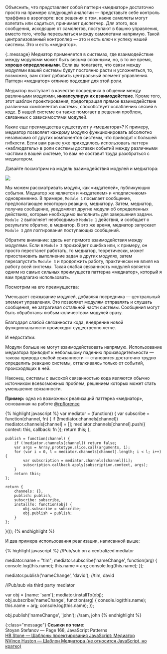 <!-- ### Паттерн «Медиатор» -->

Объяснить, что представляет собой паттерн «медиатор» достаточно просто на примере
следующей аналогии — представьте себе контроль траффика в аэропорте: все решения
о том, какие самолеты могут взлетать или садиться, принимает диспетчер. Для этого,
все сообщения, исходящие от самолетов, поступают в башню управления, вместо того,
чтобы пересылаться между самолетами напрямую. Такой централизованный контроллер —
это и есть ключ к успеху нашей системы. Это и есть «медиатор».

{:.message}
Медиатор применяется в системах, где взаимодействие между модулями может быть
весьма сложными, но, в то же время, **хорошо определенными**. Если вы полагаете,
что связи между модулями вашей системы будут постоянно расти и усложняться, то, 
возможно, вам стоит добавить центральный элемент управления. Паттерн «медиатор»
отлично подходит для этой роли.

Медиатор выступает в качестве посредника в общении между различными модулями,
**инкапсулируя их взаимодействие**. Кроме того, этот шаблон проектирования,
предотвращая прямое взаимодействие различных компонентов системы, способствует
ослаблению связей в коде. В нашей системе он также помогает в решении проблем,
связанных с зависимостями модулей.

Какие еще преимущества существуют у «медиатора»? К примеру, медиатор позволяет
каждому модулю функционировать абсолютно независимо от других компонентов системы,
что приводит к большей гибкости. Если вам ранее уже приходилось использовать
паттерн «наблюдатель» в роли системы доставки событий между различными частями
в вашей системе, то вам не составит труда разобраться с медиатором.

Давайте посмотрим на модель взаимодействия модулей и медиатора:

![][7]

Мы можем рассматривать модули, как «издателей», публикующих события. Медиатор же
является и «издателем» и «подписчиком» одновременно. В примере, `Module 1` посылает
сообщение, предполагающее некоторую реакцию, медиатору. Затем, медиатор, получив
сообщение, уведомляет другие модули об определенных действиях, которые необходимо
выполнить для завершения задачи. `Module 2` выполняет необходимые `Module 1`
действия, и сообщает о результате обратно, в медиатор. В это же время, медиатор
запускает `Module 3` для логгирования поступающих сообщений.

Обратите внимание: здесь нет прямого взаимодействия между модулями. Если
в `Module 3` произойдет ошибка или, к примеру, он просто перестанет работать,
то медиатор, теоретически, может приостановить выполнение задач в других модулях,
затем перезапустить `Module 3` и продолжить работу, практически не влияя на работу
всей системы. Такая слабая связанность модулей является одним из самых сильных
преимуществ паттерна «медиатор», который я вам предлагаю использовать.

Посмотрим на его преимущества:

Уменьшает связывание модулей, добавляя посредника — центральный элемент управления.
Это позволяет модулям отправлять и слушать сообщения, не затрагивая остальной
части системы. Сообщения могут быть обработаны любым количеством модулей сразу.


Благодаря слабой связанности кода, внедрение новой функциональности 
происходит существенно легче.


И недостатки:

Модули больше не могут взаимодействовать напрямую. Использование медиатора
приводит к небольшому падению производительности — такова природа слабой
связанности — становится достаточно трудно определить реакцию системы,
отталкиваясь только от событий, происходящих в ней. 

Наконец, системы с высокой связанностью кода являются обычно источником
всевозможных проблем, решением которых может стать уменьшение связанности.


**Пример:** одна из возможных реализаций паттерна «медиатор», основанная на работе
[@rpflorence][8]

{% highlight javascript %}
var mediator = (function() {
    var subscribe = function(channel, fn) {
        if (!mediator.channels[channel]) mediator.channels[channel] = [];
        mediator.channels[channel].push({ context: this, callback: fn });
        return this;
    },
 
    publish = function(channel) {
        if (!mediator.channels[channel]) return false;
        var args = Array.prototype.slice.call(arguments, 1);
        for (var i = 0, l = mediator.channels[channel].length; i < l; i++) {
            var subscription = mediator.channels[channel][i];
            subscription.callback.apply(subscription.context, args);
        }
        return this;
    };
 
    return {
        channels: {},
        publish: publish,
        subscribe: subscribe,
        installTo: function(obj) {
            obj.subscribe = subscribe;
            obj.publish = publish;
        }
    };

}());
{% endhighlight %}


И два примера использования реализации, написанной выше:

{% highlight javascript %}
//Pub/sub on a centralized mediator

mediator.name = "tim";
mediator.subscribe('nameChange', function(arg) {
    console.log(this.name);
    this.name = arg;
    console.log(this.name);
});

mediator.publish('nameChange', 'david'); //tim, david


//Pub/sub via third party mediator

var obj = {name: 'sam'};
mediator.installTo(obj);
obj.subscribe('nameChange', function(arg) {
    console.log(this.name);
    this.name = arg;
    console.log(this.name);
});

obj.publish('nameChange', 'john'); //sam, john
{% endhighlight %}

{:class="message"}
**Ссылки по теме:**  
Stoyan Stefanov — Page 168, JavaScript Patterns  
[HB Stone — Шаблоны проектирования JavaScript: Медиатор][1]  
[NVince Huston — Шаблон Медиатора (не относится JavaScript, но кратко)][2]  


[1]: http://arguments.callee.info/2009/05/18/javascript-design-patterns--mediator/
[2]: http://www.vincehuston.org/dp/mediator.html

[7]: /assets/img/chart4a.jpg
[8]: https://github.com/rpflorence
